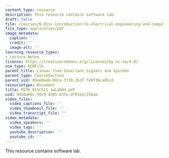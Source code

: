 ```yaml
---
content_type: resource
description: This resource contains software lab.
draft: false
file: /courses/6-01sc-introduction-to-electrical-engineering-and-computer-science-i-spring-2011/492da60c50c94395b3fed701e2c15baa_MIT6_01SCS11_swLab04.pdf
file_type: application/pdf
image_metadata:
  caption: ''
  credit: ''
  image-alt: ''
learning_resource_types:
- Lecture Notes
license: https://creativecommons.org/licenses/by-nc-sa/4.0/
ocw_type: OCWFile
parent_title: Linear Time-Invariant Signals and Systems
parent_type: CourseSection
parent_uid: 09ae0a4b-00ca-3719-2b3f-fe9f36ca05cd
resourcetype: Document
title: MIT6_01SCS11_swLab04.pdf
uid: 492da60c-50c9-4395-b3fe-d701e2c15baa
video_files:
  video_captions_file: ''
  video_thumbnail_file: ''
  video_transcript_file: ''
video_metadata:
  video_speakers: ''
  video_tags: ''
  youtube_description: ''
  youtube_id: ''
---
```

This resource contains software lab.